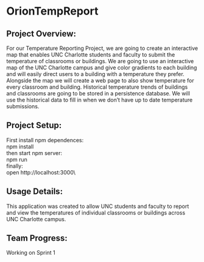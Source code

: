 # OrionTempReport

## Project Overview:
For our Temperature Reporting Project, we are going to create an interactive map that enables UNC Charlotte students and faculty to submit the temperature of classrooms or buildings. We are going to use an interactive map of the UNC Charlotte campus and give color gradients to each building and will easily direct users to a building with a temperature they prefer. Alongside the map we will create a web page to also show temperature for every classroom and building. Historical temperature trends of buildings and classrooms are going to be stored in a persistence database. We will use the historical data to fill in when we don’t have up to date temperature submissions. 

## Project Setup:
First install npm dependences:\
  npm install\
then start npm server:\
  npm run\
finally:\
  open http://localhost:3000\

## Usage Details:
This application was created to allow UNC students and faculty to report and view the temperatures of individual classrooms or buildings across UNC Charlotte campus.

## Team Progress:
Working on Sprint 1
